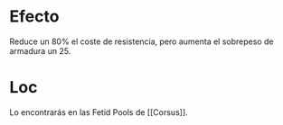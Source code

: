 # Efecto
  
Reduce un 80% el coste de resistencia, pero aumenta el sobrepeso de armadura un 25.
# Loc
Lo encontrarás en las Fetid Pools de [[Corsus]].